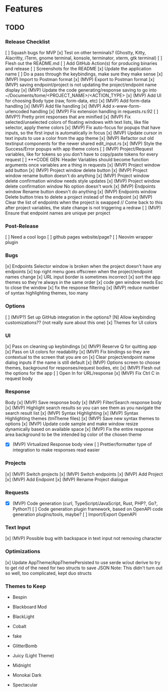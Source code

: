 # Features

## TODO

### Release Checklist
[ ] Squash bugs for MVP
[x] Test on other terminals? (Ghostty, Kitty, Alacritty, iTerm, gnome terminal, konsole, terminator, xterm, gtk terminal)
[ ] Flesh out the README.md
[ ] Add GitHub Action(s) for producing binaries and release
[ ] Screenshots for the README
[x] Update the application name
[ ] Do a pass through the keybindings, make sure they make sense
[x] (MVP) Import to Postman format
[x] (MVP) Export to Postman format
[x] (MVP) saving endpoint/project is not updating the project/endpoint name display
[x] (MVP) Update the code generating/response saving to go into ~/Documents/tome/<PROJECT_NAME>/<ACTION_TYPE>
[x] (MVP) Add UI for choosing Body type (raw, form-data, etc)
[x] (MVP) Add form-data handling
[x] (MVP) Add file handling
[x] (MVP) Add x-www-form-urlencoded handling
[x] (MVP) Fix extension handling in requests.rs:92
[ ] (MVP?) Pretty print responses that are minified
[x] (MVP) Fix selected/unselected colors of floating windows with text lists, like file selector, apply theme colors
[x] (MVP) Fix auto-focus for popups that have inputs, so the first input is automatically in focus
[x] (MVP) Update cursor in text inputs to use a color from the app theme
[x] (MVP) Refactor out old textinput components for the newer shared edit_input.rs
[x] (MVP) Style the Success/Error popups with app theme colors
[ ] (MVP) Project/Request variables, like for tokens so you don't have to copy/paste tokens for every request
[ ] ***CODE GEN: Header Variables should become function arguments once variables are a thing in requests
[x] (MVP) Project window add button
[x] (MVP) Project window delete button
[x] (MVP) Project window rename button doesn't do anything
[x] (MVP) Project window delete confirmation window needs style updates
[x] (MVP) Project window delete confirmation window No option doesn't work
[x] (MVP) Endpoints window Rename button doesn't do anything
[x] (MVP) Endpoints window Delete button tries to delete a project instead of the endpoint
[x] (MVP) Clear the list of endpoints when the project is swapped
// Come back to this after project variables, the state change is not triggering a redraw
[ ] (MVP) Ensure that endpoint names are unique per project




### Post-Release
[ ] Need a cool logo
[ ] github pages website/page?
[ ] Neovim wrapper plugin

### Bugs
[x] Endpoints Selector window is broken when the project doesn't have any endpoints
[x] top right menu goes offscreen when the project/endpoint names change
[x] URL input border is sometimes incorrect
[x] sort the app themes so they're always in the same order
[x] code gen window needs Esc to close the window
[x] fix the response filtering
[x] (MVP) reduce number of syntax highlighting themes, too many


### Options
[ ] (MVP?) Set up GitHub integration in the options?
[N] Allow keybinding customizations?? (not really sure about this one)
[x] Themes for UI colors

### UI
[x] Pass on cleaning up keybindings
[x] (MVP) Reserve Q for quitting app
[x] Pass on UI colors for readability
[x] (MVP) Fix bindings so they are contextual to the screen that you are on
[x] Clear project/endpoint name dialog inputs if the name is still default
[x] (MVP) Options screen to choose themes, background for responses/request bodies, etc
[x] (MVP) Flesh out the options for the app
[ ] Open In for URL/response
[x] (MVP) Fix Ctrl C in request body

### Response
Body
[x] (MVP) Save response body
[x] (MVP) Filter/Search response body
[x] (MVP) Highlight search results so you can see them as you navigate the search result list
[x] (MVP) Syntax Highlighting
[x] (MVP) Syntax Highlighting themes (tmTheme files)
[x] (MVP) Save new syntax themes to options
[x] (MVP) Update code sample and make window resize dynamically based on available space
[x] (MVP) Fix the entire response area background to be the intended bg color of the chosen theme
* [x] (MVP) Virtualized Response body view
[ ] Prettier/formatter type of integration to make responses read easier

### Projects
[x] (MVP) Switch projects
[x] (MVP) Switch endpoints
[x] (MVP) Add Project
[x] (MVP) Add Endpoint
[x] (MVP) Rename Project dialogue

### Requests
* [x] (MVP) Code generation (curl, TypeScript/JavaScript, Rust, PHP?, Go?, Python?)
[ ] Code generation plugin framework, based on OpenAPI code generation plugins/tools, maybe?
[ ] Import/Export OpenAPI

### Text Input
[x] (MVP) Possible bug with backspace in text input not removing character

### Optimizations
[x] Update AppTheme/AppThemePersisted to use serde w/out derive to try to get rid of the need for two structs to save JSON
    Note: This didn't turn out so well, too complicated, kept duo structs


### Themes to Keep
- Bespin
- Blackboard Mod
- BlackLight
- Cobalt
- fake
- GlitterBomb

- Juicy (Light Theme)
- Midnight
- Monokai Dark
- Spectacular
